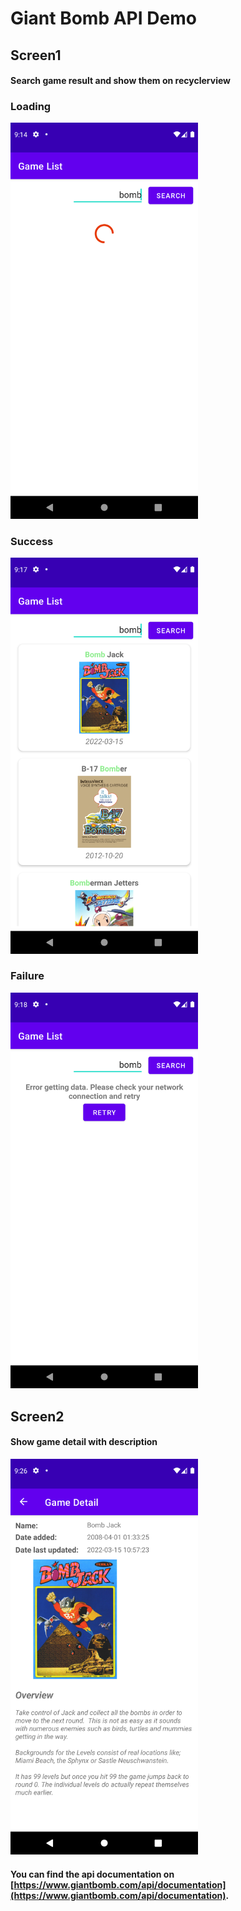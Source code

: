 # Giant Bomb API Demo
## Screen1
#### Search game result and show them on recyclerview
### Loading
<img src="images/Screenshot_1665634471.png" width="300px" alt="Alt text" title="Loading" />

### Success
<img src="images/Screenshot_1665634658.png" width="300px" alt="Alt text" title="Success" />

### Failure
<img src="images/Screenshot_1665634729.png" width="300px" alt="Alt text" title="Failure" />

## Screen2
#### Show game detail with description
<img src="images/Screenshot_1665635179.png" width="300px" alt="Alt text" title="Detail" /> <br />

#### You can find the api documentation on [https://www.giantbomb.com/api/documentation](https://www.giantbomb.com/api/documentation).